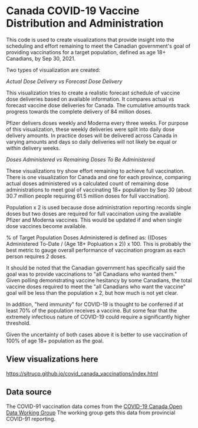 # Canada COVID-19 Vaccine Distribution and Administration

This code is used to create visualizations that provide insight into the scheduling and effort remaining to meet the Canadian government's goal of providing vaccinations for a target population, defined as age 18+ Canadians, by Sep 30, 2021.

Two types of visualization are created:

*Actual Dose Delivery vs Forecast Dose Delivery*

This visualization tries to create a realistic forecast schedule of vaccine dose deliveries based on available information. It compares actual vs forecast vaccine dose deliveries for Canada. The cumulative amounts track progress towards the complete delivery of 84 million doses.

Pfizer delivers doses weekly and Moderna every three weeks. For purpose of this visualization, these weekly deliveries were split into daily dose delivery amounts. In practice doses will be delivered across Canada in varying amounts and days so daily deliveries will not likely be equal or within delivery weeks.

*Doses Administered vs Remaining Doses To Be Administered* 

These visualizations try show effort remaining to achieve full vaccination. There is one visualization for Canada and one for each province, comparing actual doses administered vs a calculated count of remaining dose administrations to meet goal of vaccinating 18+ population by Sep 30 (about 30.7 million people requiring 61.5 million doses for full vaccination).

Population x 2 is used because dose administration reporting records single doses but two doses are required for full vaccination using the available Pfizer and Moderna vaccines. This would be updated if and when single dose vaccines become available.

% of Target Population Doses Administered is defined as: ((Doses Administered To-Date / (Age 18+ Popluation x 2)) x 100. This is probably the best metric to gauge overall performance of vaccination program as each person requires 2 doses.

It should be noted that the Canadian government has specifically said the goal was to provide vaccinations to "all Canadians who wanted them." Given polling demonstrating vaccine hesitancy by some Canadians, the total vaccine doses required to meet the "all Canadians who want the vaccine" goal will be less than the population x 2, but how much is not yet clear. 

In addition, "herd immunity" for COVID-19 is thought to be conferred if at least 70% of the population receives a vaccine.  But some fear that the extremely infectious nature of COVID-19 could require a significantly higher threshold.

Given the uncertainty of both cases above it is better to use vaccination of 100% of age 18+ population as the goal.

## View visualizations here

<a href="https://sitrucp.github.io/covid_canada_vaccinations/index.html" target="_blank">https://sitrucp.github.io/covid_canada_vaccinations/index.html</a>

## Data source

The COVID-91 vaccination data comes from the <a href = "https://github.com/ishaberry/Covid19Canada" target="blank">COVID-19 Canada Open Data Working Group</a> The working group gets this data from provincial COVID-91 reporting. 
